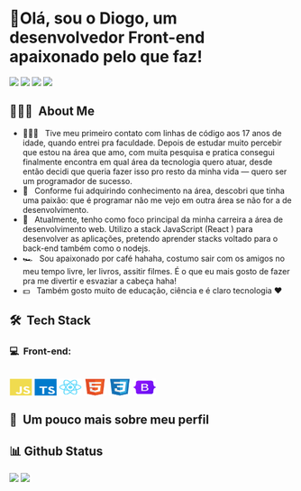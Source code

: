 
  #  <h1>👋Olá, sou o Diogo, um desenvolvedor Front-end apaixonado pelo que faz!</h1>
<div>
 <a href="https://www.instagram.com/diogorennam" target="_blank"><img src="https://img.shields.io/badge/-Instagram-%23E4405F?style=for-the-badge&logo=instagram&logoColor=white" target="_blank"></a>
 <a href="https://discord.com/channels/@me" target="_blank"><img src="https://img.shields.io/badge/Discord-7289DA?style=for-the-badge&logo=discord&logoColor=white" target="_blank"></a>
  <a href="mailto:diogorenan006@gmail.com" target="_blank"><img src="https://img.shields.io/badge/Gmail-D14836?style=for-the-badge&logo=gmail&logoColor=white" target="_blank"></a> 
 <a href="https://www.linkedin.com/in/diogo-rennam-946019218/" target="_blank"><img src="https://img.shields.io/badge/-LinkedIn-%230077B5?style=for-the-badge&logo=linkedin&logoColor=white" target="_blank"></a> 

   <div/>

</p>

<h2> 👨🏻‍💻 &nbsp;About Me </h2>

- 👨🏻‍💻 &nbsp; Tive meu primeiro contato com linhas de código aos 17 anos de idade, quando entrei pra faculdade. Depois de estudar muito percebir que estou na área que amo, com muita pesquisa e pratica consegui finalmente encontra em qual área da tecnologia quero atuar, desde então decidi que queria fazer isso pro resto da  minha vida — quero ser um programador de sucesso.
- 💚 &nbsp; Conforme fui adquirindo conhecimento na área, descobri que tinha uma paixão: que é programar não me vejo em outra área se não for a de desenvolvimento.
- 🚀 &nbsp; Atualmente, tenho como foco principal da minha carreira a área de desenvolvimento web. Utilizo a stack JavaScript (React ) para desenvolver as aplicações, pretendo aprender stacks voltado para o back-end também como o nodejs.
- 🏎 &nbsp; Sou apaixonado por café hahaha, costumo sair com os amigos no meu tempo livre, ler livros, assitir filmes. É o que eu mais gosto de fazer pra me divertir e esvaziar a cabeça haha!
- 💵 &nbsp; Também gosto muito de educação, ciência e é claro tecnologia ❤️

<h2> 🛠 &nbsp;Tech Stack</h2>
<h3>💻 &nbsp;Front-end:</h3>
  <div style="display: inline_block"><br>
  <img align="center" alt="Js" height="30" width="40" src="https://raw.githubusercontent.com/devicons/devicon/master/icons/javascript/javascript-plain.svg">
  <img align="center" alt="Ts" height="30" width="40" src="https://raw.githubusercontent.com/devicons/devicon/master/icons/typescript/typescript-plain.svg">
  <img align="center" alt="React" height="30" width="40" src="https://raw.githubusercontent.com/devicons/devicon/master/icons/react/react-original.svg">
  <img align="center" alt="HTML" height="30" width="40" src="https://raw.githubusercontent.com/devicons/devicon/master/icons/html5/html5-original.svg">
  <img align="center" alt="CSS" height="30" width="40" src="https://raw.githubusercontent.com/devicons/devicon/master/icons/css3/css3-original.svg">
  <img align="center" alt="Bootstrap" height="30" width="40" src="https://raw.githubusercontent.com/devicons/devicon/master/icons/bootstrap/bootstrap-original.svg">


<h2>🚀 &nbsp;Um pouco mais sobre meu perfil</h2>

 ## 📊 Github Status
   
 <img height="175em" src="https://github-readme-stats.vercel.app/api?username=diogorennam&show_icons=true&theme=dark">
 <img height="175em" src="https://github-readme-stats.vercel.app/api/top-langs/?username=diogorennam&layout=compact&theme=dark">
 
  
